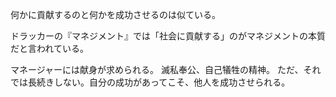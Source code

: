 何かに貢献するのと何かを成功させるのは似ている。

ドラッカーの『マネジメント』では「社会に貢献する」のがマネジメントの本質だと言われている。

マネージャーには献身が求められる。
滅私奉公、自己犠牲の精神。
ただ、それでは長続きしない。自分の成功があってこそ、他人を成功させられる。
